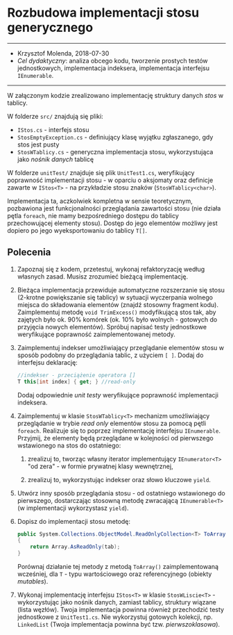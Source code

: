 # Rozbudowa implementacji stosu generycznego

----------

* Krzysztof Molenda, 2018-07-30
* *Cel dydaktyczny*: analiza obcego kodu, tworzenie prostych testów jednostkowych, implementacja indeksera, implementacja interfejsu `IEnumerable`.

----------

W załączonym kodzie zrealizowano implementację struktury danych _stos_ w tablicy.

W folderze `src/` znajdują się pliki:

* `IStos.cs` - interfejs stosu
* `StosEmptyException.cs` - definiujący klasę wyjątku zgłaszanego, gdy stos jest pusty
* `StosWTablicy.cs` - generyczna implementacja stosu, wykorzystująca jako _nośnik danych_ tablicę

W folderze `unitTest/` znajduje się plik `UnitTest1.cs`, weryfikujący poprawność implementacji stosu - w oparciu o aksjomaty oraz definicje zawarte w `IStos<T>` - na przykładzie stosu znaków (`StosWTablicy<char>`).

Implementacja ta, aczkolwiek kompletna w sensie teoretycznym, pozbawiona jest funkcjonalności przeglądania zawartości stosu (nie działa pętla `foreach`, nie mamy bezpośredniego dostępu do tablicy przechowującej elementy stosu). Dostęp do jego elementów możliwy jest dopiero po jego wyeksportowaniu do tablicy `T[]`.

## Polecenia

1. Zapoznaj się z kodem, przetestuj, wykonaj refaktoryzację według własnych zasad. Musisz zrozumieć bieżącą implementację.

2. Bieżąca implementacja przewiduje automatyczne rozszerzanie się stosu (2-krotne powiększanie się tablicy) w sytuacji wyczerpania wolnego miejsca do składowania elementów (znajdź stosowny fragment kodu). Zaimplementuj metodę `void TrimExcess()` modyfikującą stos tak, aby zajętych było ok. 90% komórek (ok. 10% było wolnych - gotowych do przyjęcia nowych elementów). Spróbuj napisać testy jednostkowe weryfikujące poprawność zaimplementowanej metody.

3. Zaimplementuj indekser umożliwiający przeglądanie elementów stosu w sposób podobny do przeglądania tablic, z użyciem `[ ]`. Dodaj do interfejsu deklarację:

    ````csharp
    //indekser - przeciążenie operatora []
    T this[int index] { get; } //read-only
    ````

    Dodaj odpowiednie _unit testy_ weryfikujące poprawność implementacji indeksera.

4. Zaimplementuj w klasie `StosWTablicy<T>` mechanizm umożliwiający przeglądanie w trybie _read only_ elementów stosu za pomocą pętli `foreach`. Realizuje się to poprzez implementację interfejsu `IEnumerable`. Przyjmij, że elementy będą przeglądane w kolejności od pierwszego wstawionego na stos do ostatniego:

    1. zrealizuj to, tworząc własny iterator implementujący `IEnumerator<T>` "od zera" - w formie prywatnej klasy wewnętrznej,

    2. zrealizuj to, wykorzystując indekser oraz słowo kluczowe `yield`.

5. Utwórz inny sposób przeglądania stosu - od ostatniego wstawionego do pierwszego, dostarczając stosowną metodę zwracającą `IEnumerable<T>` (w implementacji wykorzystasz `yield`).

6. Dopisz do implementacji stosu metodę:

    ```csharp
    public System.Collections.ObjectModel.ReadOnlyCollection<T> ToArrayReadOnly()
    {
        return Array.AsReadOnly(tab);
    }
    ```

    Porównaj działanie tej metody z metodą `ToArray()` zaimplementowaną wcześniej, dla `T` - typu wartościowego oraz referencyjnego (obiekty _mutables_).

7. Wykonaj implementację interfejsu `IStos<T>` w klasie `StosWLiscie<T>` - wykorzystując jako nośnik danych, zamiast tablicy, struktury wiązane (lista węzłów). Twoja implementacja powinna również przechodzić testy jednostkowe z `UnitTest1.cs`. Nie wykorzystuj gotowych kolekcji, np. `LinkedList` (Twoja implementacja powinna być tzw. _pierwszoklasowa_).
